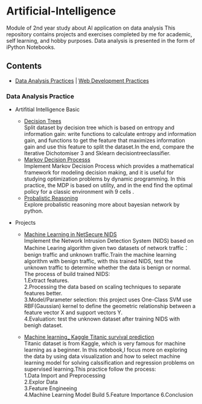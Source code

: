 # Artificial-Intelligence
Module of 2nd year study about AI application on data analysis 
This repository contains projects and exercises completed by me for academic, self learning, and hobby purposes. 
Data analysis is presented in the form of iPython Notebooks.

## Contents
  - [Data Analysis Practices](#Data-Analysis-Practice) | [Web Development Practices](#Web-Development-Practice)
  

### Data Analysis Practice
- Artifitial Intelligence Basic
 
  - [Decision Trees](https://github.com/icylove12/Liping_Portfolio/blob/main/decision%20trees/Week_4%20_ML_Decision_Trees.ipynb)<br>
  Split dataset by decision tree which is based on entropy and information gain: write functions to calculate entropy and information gain, and functions to  get the feature that maximizes information gain and use this feature to split the dataset.In the end, compare the Iterative Dichotomiser 3 and Sklearn decisiontreeclassifier.
  - [Markov Decision Processs](https://github.com/icylove12/Liping_Portfolio/blob/main/Markov%20Decision%20Processes.ipynb)<br>
   Implement Markov Decision Process which provides a mathematical framework for modeling decision making, and it is useful for studying optimization problems by dynamic programming. In this practice, the MDP is based on utility, and in the end find the optimal policy for a classic environment wih 9 cells .
  - [Probalistic Reasoning](https://github.com/icylove12/Liping_Portfolio/blob/main/probabilistic%20reasoning.ipynb)<br>Explore probalistic reasoning more about bayesian network by python.

- Projects
  - [Machine Learning in NetSecure NIDS](https://github.com/icylove12/Liping_Portfolio/blob/main/The%20NetSecure%20NIDS/assignment.ipynb)<br>
   Implement the Network Intrusion Detection System (NIDS) based on Machine Learing algorithm given two datasets of network traffic：benign traffic and unknown traffic.Train the machine learning algorithm with benign traffic, with this trained NIDS, test the unknown traffic to determine whether the data is benign or normal.<br>
The process of build trained NIDS:<br>
1.Extract features. <br>
2.Processing the data based on scaling techniques to separate features better. <br>
3.Model/Parameter selection: this project uses One-Class SVM use RBF(Gaussian) kernel to define the geometric relationship between a feature vector X and  support vectors Y.<br> 4.Evaluation: test the unknown dataset after training NIDS with benigh dataset.<br>

  - [Machine learning_ Kaggle Titanic survival prediction](https://github.com/icylove12/Liping_Portfolio/blob/main/Titanic%20Survival%20Prediction.ipynb)<br>
  Titanic dataset is from Kaggle, which is very famous for machine learning as a beginner. In this notebook,I focus more on exploring the data by using data visualization and how to select machine learning model for solving calssification and regression problems on supervised learning.This practice follow the process:<br>
  1.Data Import and Preprocessing<br>
  2.Explor Data <br>
  3.Feature Engineeing <br>
  4.Machine Learning Model Build 5.Feature Importance 6.Conclusion
